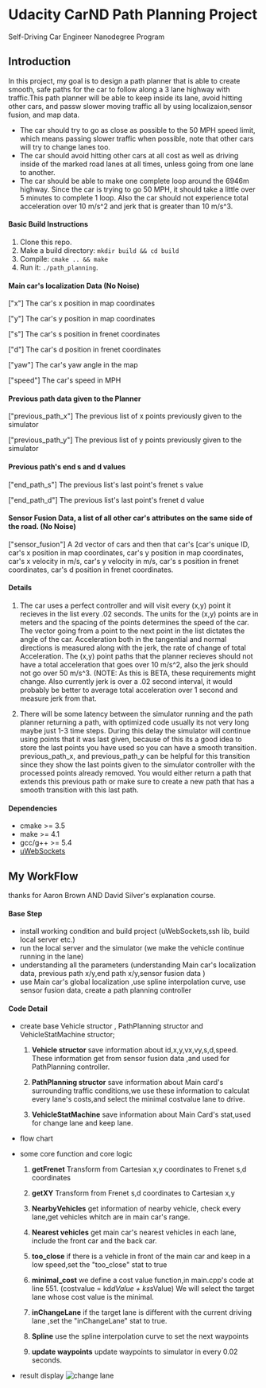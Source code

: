 # Udacity CarND Path Planning Project
Self-Driving Car Engineer Nanodegree Program

## Introduction
In this project, my goal is to design a path planner that is able to create smooth, safe paths for the car to follow
 along a 3 lane highway with traffic.This path planner will be able to keep inside its lane, avoid hitting other cars, and passw slower moving traffic all by using localizaion,sensor fusion, and map data.

- The car should try to go as close as possible to the 50 MPH speed limit, which means passing slower traffic when possible, note that other cars will try to change lanes too. 
- The car should avoid hitting other cars at all cost as well as driving inside of the marked road lanes at all times, unless going from one lane to another. 
- The car should be able to make one complete loop around the 6946m highway. Since the car is trying to go 50 MPH, it should take a little over 5 minutes to complete 1 loop. Also the car should not experience total acceleration over 10 m/s^2 and jerk that is greater than 10 m/s^3.


#### Basic Build Instructions

1. Clone this repo.
2. Make a build directory: `mkdir build && cd build`
3. Compile: `cmake .. && make`
4. Run it: `./path_planning`.

#### Main car's localization Data (No Noise)

["x"] The car's x position in map coordinates

["y"] The car's y position in map coordinates

["s"] The car's s position in frenet coordinates

["d"] The car's d position in frenet coordinates

["yaw"] The car's yaw angle in the map

["speed"] The car's speed in MPH

#### Previous path data given to the Planner

["previous_path_x"] The previous list of x points previously given to the simulator

["previous_path_y"] The previous list of y points previously given to the simulator

#### Previous path's end s and d values 

["end_path_s"] The previous list's last point's frenet s value

["end_path_d"] The previous list's last point's frenet d value

#### Sensor Fusion Data, a list of all other car's attributes on the same side of the road. (No Noise)

["sensor_fusion"] A 2d vector of cars and then that car's [car's unique ID, car's x position in map coordinates, car's y position in map coordinates, car's x velocity in m/s, car's y velocity in m/s, car's s position in frenet coordinates, car's d position in frenet coordinates. 

#### Details

1. The car uses a perfect controller and will visit every (x,y) point it recieves in the list every .02 seconds. The units for the (x,y) points are in meters and the spacing of the points determines the speed of the car. The vector going from a point to the next point in the list dictates the angle of the car. Acceleration both in the tangential and normal directions is measured along with the jerk, the rate of change of total Acceleration. The (x,y) point paths that the planner recieves should not have a total acceleration that goes over 10 m/s^2, also the jerk should not go over 50 m/s^3. (NOTE: As this is BETA, these requirements might change. Also currently jerk is over a .02 second interval, it would probably be better to average total acceleration over 1 second and measure jerk from that.

2. There will be some latency between the simulator running and the path planner returning a path, with optimized code usually its not very long maybe just 1-3 time steps. During this delay the simulator will continue using points that it was last given, because of this its a good idea to store the last points you have used so you can have a smooth transition. previous_path_x, and previous_path_y can be helpful for this transition since they show the last points given to the simulator controller with the processed points already removed. You would either return a path that extends this previous path or make sure to create a new path that has a smooth transition with this last path.


#### Dependencies
* cmake >= 3.5
* make >= 4.1
* gcc/g++ >= 5.4
* [uWebSockets](https://github.com/uWebSockets/uWebSockets)


## My WorkFlow
thanks for Aaron Brown AND  David Silver's explanation course.

#### Base Step
- install working condition and build project
(uWebSockets,ssh lib, build local server etc.)
- run the local server and the simulator
(we make the vehicle continue running in the lane)
- understanding all the parameters 
(understanding Main car's localization data, previous path
 x/y,end path x/y,sensor fusion data )
- use Main car's global localization ,use spline interpolation curve, use sensor fusion data, create a path planning controller

#### Code Detail

- create base Vehicle structor , PathPlanning structor and  
VehicleStatMachine structor;

	1. **Vehicle structor** save information about id,x,y,vx,vy,s,d,speed. These information get from sensor fusion data ,and used for PathPlanning controller.

	2. **PathPlanning structor** save information about Main card's surrounding traffic conditions,we use these information to
calculat every lane's costs,and select the minimal costvalue lane to drive.

	3. **VehicleStatMachine** save information about Main Card's
stat,used for change lane and keep lane.

- flow chart

- some core function and core logic


	1. **getFrenet** Transform from Cartesian x,y coordinates to Frenet s,d coordinates

	2. **getXY** Transform from Frenet s,d coordinates to Cartesian x,y 

	3. **NearbyVehicles** get information of nearby vehicle,
check every lane,get vehicles whitch are in main car's range.

	4. **Nearest vehicles** get main car's nearest vehicles in each lane, include the front car and the back car.

	5. **too_close** if there is a vehicle in front of the main car and keep in a low speed,set the "too_close" stat to true

	6. **minimal_cost**  we define a cost value function,in main.cpp's code at line 551. (costvalue = kd*dValue + ks*sValue)	We will select the target lane whose cost value is the minimal.

	7. **inChangeLane** if the target lane is different with the current driving lane ,set the "inChangeLane" stat to true.

	8. **Spline** use the spline interpolation curve to set the next waypoints

	9. **update waypoints** update waypoints to simulator in every 0.02 seconds.

- result display
![change lane](https://github.com/helloxms/Udacity_path_planning/tree/master/CarND-Path-Planning-Project/drive1.png "drive1")


 


















